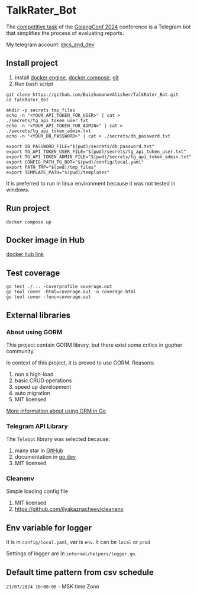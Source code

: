 # TalkRater_Bot
The [competitive task](https://www.notion.so/Telegram-835fdb2333be43efae71edd41362792f) 
of the [GolangConf 2024](https://cfp.golangconf.ru/) 
conference is a Telegram bot that simplifies the process of evaluating reports.

My telegram account: [@cs_and_dev](https://t.me/cs_and_dev)

## Install project
1) install [docker engine](https://docs.docker.com/engine/install/), [docker compose](https://docs.docker.com/compose/install/), [git](https://git-scm.com/book/en/v2/Getting-Started-Installing-Git)
2) Run bash script
```shell
git clone https://github.com/BaizhumanovAlisher/TalkRater_Bot.git
cd TalkRater_Bot

mkdir -p secrets tmp_files
echo -n "<YOUR_API_TOKEN_FOR_USER>" | cat > ./secrets/tg_api_token_user.txt
echo -n "<YOUR_API_TOKEN_FOR_ADMIN>" | cat > ./secrets/tg_api_token_admin.txt
echo -n "<YOUR_DB_PASSWORD>" | cat > ./secrets/db_password.txt

export DB_PASSWORD_FILE="$(pwd)/secrets/db_password.txt"
export TG_API_TOKEN_USER_FILE="$(pwd)/secrets/tg_api_token_user.txt"
export TG_API_TOKEN_ADMIN_FILE="$(pwd)/secrets/tg_api_token_admin.txt"
export CONFIG_PATH_TG_BOT="$(pwd)/config/local.yaml"
export PATH_TMP="$(pwd)/tmp_files"
export TEMPLATE_PATH="$(pwd)/templates"
```

It is preferred to run in linux environment because it was not tested in windows.

## Run project
```shell
docker compose up
```

## Docker image in Hub
[docker hub link](https://hub.docker.com/repository/docker/baizhumanov0alisher/talk_rater_bot)

## Test coverage
```shell
go test ./... -coverprofile coverage.out
go tool cover -html=coverage.out -o coverage.html
go tool cover -func=coverage.out
```

## External libraries

### About using GORM
This project contain GORM library, but there exist some critics in gopher community.

In context of this project, it is proved to use GORM. Reasons:

1) non a high-load
2) basic CRUD operations
3) speed up development
4) auto migration
5) MIT licensed

[More information about using ORM in Go](https://youtu.be/MBfjQBDZqt8?si=I80cyqQxswjJCNg1)

### Telegram API Library
The `Telebot` library was selected because:
1) many star in [GitHub](https://github.com/tucnak/telebot)
2) documentation in [go.dev](https://pkg.go.dev/gopkg.in/telebot.v3)
3) MIT licensed

### Cleanenv
Simple loading config file
1) MIT licensed
2) https://github.com/ilyakaznacheev/cleanenv

## Env variable for logger
It is in `config/local.yaml`, var is `env`.
It can be `local` or `prod`

Settings of logger are in `internal/helpers/logger.go`.

## Default time pattern from csv schedule
`21/07/2024 10:00:00` - MSK time Zone